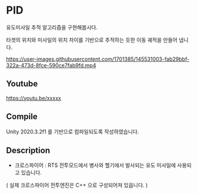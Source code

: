 # PID

유도미사일 추적 알고리즘을 구현해봅시다.

타겟의 위치와 미사일의 위치 차이를 기반으로 추적하는 듯한 이동 궤적을 만들어 냅니다.

https://user-images.githubusercontent.com/1701385/145531003-fab29bbf-322a-473d-8fce-590ce7fab9fd.mp4

## Youtube

https://youtu.be/xxxxx


## Compile

Unity 2020.3.2f1 를 기반으로 컴파일되도록 작성하였습니다.

## Description

- 크로스파이어 : RTS 전투모드에서 병사와 헬기에서 발사되는 유도 미사일에 사용되고 있습니다.

( 실제 크로스파이어 전투엔진은 C++ 으로 구성되어져 있읍니다. )
